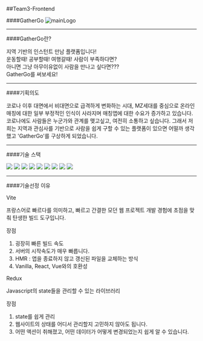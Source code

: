 ##Team3-Frontend

####GatherGo
![mainLogo](https://user-images.githubusercontent.com/35682200/220014369-2596073c-6992-41e1-a26c-b8f48776d5ce.png)

***
####GatherGo란?

지역 기반의 인스턴트 만남 플랫폼입니다!  
운동할때! 공부할때! 여행갈때! 사람이 부족하다면?  
아니면 그냥 아무이유없이 사람을 만나고 싶다면???  
GatherGo를 써보세요!  

***
####기획의도

코로나 이후 대면에서 비대면으로 급격하게 변화하는 시대, MZ세대를 중심으로 온라인 매칭에 대한 일부 부정적인 인식이 사라지며 매칭앱에 대한 수요가 증가하고 있습니다. 코로나에도 사람들은 누군가와 관계를 맺고싶고, 여전히 소통하고 싶습니다.
그래서 저희는 지역과 관심사를 기반으로 사람을 쉽게 구할 수 있는 플랫폼이 있으면 어떨까 생각했고 'GatherGo'를 구상하게 되었습니다.

***
####기술 스택

<img src="https://img.shields.io/badge/HTML5-E34F26?style=for-the-badge&logo=HTML5&logoColor=white">
<img src="https://img.shields.io/badge/CSS-1572B6?style=for-the-badge&logo=CSS3&logoColor=white">
<img src="https://img.shields.io/badge/TypeScript-3178C6?style=for-the-badge&logo=TypeScript&logoColor=white">  

<img src="https://img.shields.io/badge/Vite-646CFF?style=for-the-badge&logo=Vite&logoColor=white">
<img src="https://img.shields.io/badge/Redux-764ABC?style=for-the-badge&logo=Redux&logoColor=white">
<img src="https://img.shields.io/badge/ESLint-4B32C3?style=for-the-badge&logo=ESLint&logoColor=white">
<img src="https://img.shields.io/badge/Prettier-F7B93E?style=for-the-badge&logo=Prettier&logoColor=white">
<img src="https://img.shields.io/badge/Node.js-339933?style=for-the-badge&logo=Node.js&logoColor=white">
<img src="https://img.shields.io/badge/Bootstrap-7952B3?style=for-the-badge&logo=Bootstrap&logoColor=white">

***
####기술선정 이유

Vite

프랑스어로 빠르다를 의미하고, 빠르고 간결한 모던 웹 프로젝트 개발 경험에 초점을 맞춰 탄생한 빌드 도구입니다.

장점
1. 굉장히 빠른 빌드 속도
2. 서버의 시작속도가 매우 빠릅니다.
3. HMR : 앱을 종료하지 않고 갱신된 파일을 교체하는 방식
3. Vanilla, React, Vue와의 호환성

Redux

Javascript의 state들을 관리할 수 있는 라이브러리

장점
1. state를 쉽게 관리
2. 웹사이트의 상태를 어디서 관리할지 고민하지 않아도 됩니다.
3. 어떤 액션이 취해졌고, 어떤 데이터가 어떻게 변경되었는지 쉽게 알 수 있습니다.
